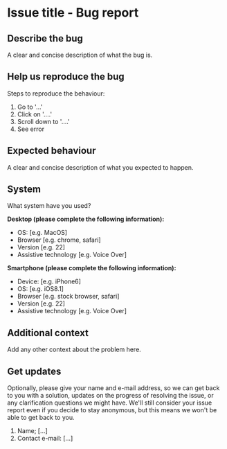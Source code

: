 # Issue title - Bug report

<!-- Copy this template to the body of the e-mail after filling it out, and use the issue title as the subject of the e-mail, when submitting a new issue report through our public issue tracking Trello board. -->

## Describe the bug

A clear and concise description of what the bug is.

## Help us reproduce the bug

Steps to reproduce the behaviour:

1. Go to '...'
2. Click on '....'
3. Scroll down to '....'
4. See error

## Expected behaviour

A clear and concise description of what you expected to happen.

## System

What system have you used?

**Desktop (please complete the following information):**

 - OS: [e.g. MacOS]
 - Browser [e.g. chrome, safari]
 - Version [e.g. 22]
 - Assistive technology [e.g. Voice Over]

**Smartphone (please complete the following information):**

 - Device: [e.g. iPhone6]
 - OS: [e.g. iOS8.1]
 - Browser [e.g. stock browser, safari]
 - Version [e.g. 22]
 - Assistive technology [e.g. Voice Over]

## Additional context

Add any other context about the problem here.

## Get updates

Optionally, please give your name and e-mail address, so we can get back to you with a solution, updates on the progress of resolving the issue, or any clarification questions we might have. We'll still consider your issue report even if you decide to stay anonymous, but this means we won't be able to get back to you.

1. Name; [...]
2. Contact e-mail: [...]